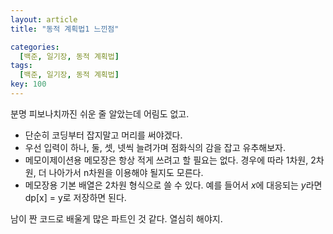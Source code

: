 ```yaml
---
layout: article
title: "동적 계획법1 느낀점"

categories:
  [백준, 일기장, 동적 계획법] 
tags:
  [백준, 일기장, 동적 계획법]
key: 100
---
```


분명 피보나치까진 쉬운 줄 알았는데 어림도 없고.

- 단순히 코딩부터 잡지말고 머리를 써야겠다.
- 우선 입력이 하나, 둘, 셋, 넷씩 늘려가며 점화식의 감을 잡고 유추해보자.
- 메모이제이션용 메모장은 항상 적게 쓰려고 할 필요는 없다. 경우에 따라 1차원, 2차원, 더 나아가서 n차원을 이용해야 될지도 모른다.
- 메모장용 기본 배열은 2차원 형식으로 쓸 수 있다. 예를 들어서 $x$에 대응되는 $y$라면 dp[x] = y로 저장하면 된다. 

남이 짠 코드로 배울게 많은 파트인 것 같다. 열심히 해야지.